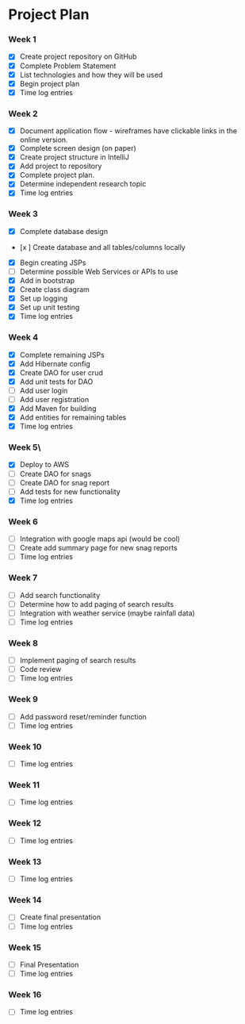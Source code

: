 # Project Plan

### Week 1
- [X] Create project repository on GitHub
- [X] Complete Problem Statement
- [X] List technologies and how they will be used
- [X] Begin project plan
- [X] Time log entries

### Week 2
- [X] Document application flow - wireframes have clickable links in the online version.
- [X] Complete screen design (on paper)
- [X] Create project structure in IntelliJ
- [X] Add project to repository
- [X] Complete project plan.
- [X] Determine independent research topic 
- [X] Time log entries

### Week 3
- [x] Complete database design
- [x ] Create database and all tables/columns locally
- [x] Begin creating JSPs
- [ ] Determine possible Web Services or APIs to use
- [x] Add in bootstrap
- [X] Create class diagram
- [X] Set up logging
- [X] Set up unit testing
- [x] Time log entries

### Week 4
- [x] Complete remaining JSPs
- [x] Add Hibernate config
- [x] Create DAO for user crud
- [x] Add unit tests for DAO
- [ ] Add user login  
- [ ] Add user registration
- [x] Add Maven for building
- [x] Add entities for remaining tables
- [x] Time log entries

### Week 5\
- [x] Deploy to AWS
- [ ] Create DAO for snags
- [ ] Create DAO for snag report
- [ ] Add tests for new functionality
- [x] Time log entries

### Week 6
- [ ] Integration with google maps api (would be cool)
- [ ] Create add summary page for new snag reports
- [ ] Time log entries

### Week 7
- [ ] Add search functionality
- [ ] Determine how to add paging of search results
- [ ] Integration with weather service (maybe rainfall data)
- [ ] Time log entries

### Week 8
- [ ] Implement paging of search results
- [ ] Code review
- [ ] Time log entries

### Week 9

- [ ] Add password reset/reminder function
- [ ] Time log entries

### Week 10
- [ ] Time log entries

### Week 11
- [ ] Time log entries

### Week 12
- [ ] Time log entries

### Week 13
- [ ] Time log entries

### Week 14
- [ ] Create final presentation
- [ ] Time log entries

### Week 15
- [ ] Final Presentation
- [ ] Time log entries

### Week 16
- [ ] Time log entries